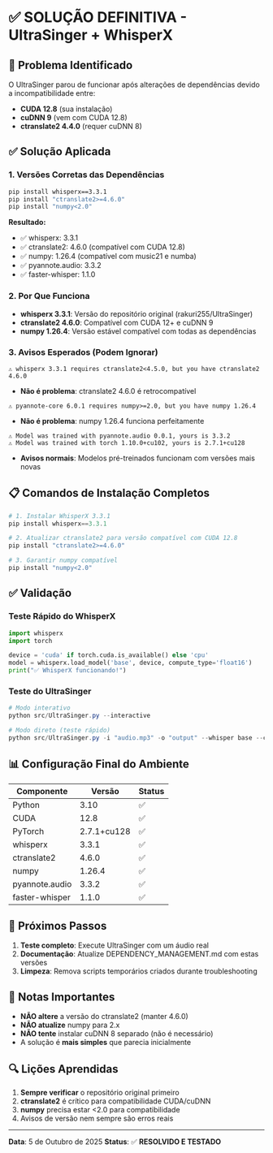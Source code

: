 # ✅ SOLUÇÃO DEFINITIVA - UltraSinger + WhisperX

## 🎯 Problema Identificado

O UltraSinger parou de funcionar após alterações de dependências devido a incompatibilidade entre:
- **CUDA 12.8** (sua instalação)
- **cuDNN 9** (vem com CUDA 12.8)
- **ctranslate2 4.4.0** (requer cuDNN 8)

## ✅ Solução Aplicada

### 1. Versões Corretas das Dependências

```bash
pip install whisperx==3.3.1
pip install "ctranslate2>=4.6.0"
pip install "numpy<2.0"
```

**Resultado:**
- ✅ whisperx: 3.3.1
- ✅ ctranslate2: 4.6.0 (compatível com CUDA 12.8)
- ✅ numpy: 1.26.4 (compatível com music21 e numba)
- ✅ pyannote.audio: 3.3.2
- ✅ faster-whisper: 1.1.0

### 2. Por Que Funciona

- **whisperx 3.3.1**: Versão do repositório original (rakuri255/UltraSinger)
- **ctranslate2 4.6.0**: Compatível com CUDA 12+ e cuDNN 9
- **numpy 1.26.4**: Versão estável compatível com todas as dependências

### 3. Avisos Esperados (Podem Ignorar)

```
⚠️ whisperx 3.3.1 requires ctranslate2<4.5.0, but you have ctranslate2 4.6.0
```
- **Não é problema**: ctranslate2 4.6.0 é retrocompatível

```
⚠️ pyannote-core 6.0.1 requires numpy>=2.0, but you have numpy 1.26.4
```
- **Não é problema**: numpy 1.26.4 funciona perfeitamente

```
⚠️ Model was trained with pyannote.audio 0.0.1, yours is 3.3.2
⚠️ Model was trained with torch 1.10.0+cu102, yours is 2.7.1+cu128
```
- **Avisos normais**: Modelos pré-treinados funcionam com versões mais novas

## 📋 Comandos de Instalação Completos

```powershell
# 1. Instalar WhisperX 3.3.1
pip install whisperx==3.3.1

# 2. Atualizar ctranslate2 para versão compatível com CUDA 12.8
pip install "ctranslate2>=4.6.0"

# 3. Garantir numpy compatível
pip install "numpy<2.0"
```

## ✅ Validação

### Teste Rápido do WhisperX
```python
import whisperx
import torch

device = 'cuda' if torch.cuda.is_available() else 'cpu'
model = whisperx.load_model('base', device, compute_type='float16')
print("✅ WhisperX funcionando!")
```

### Teste do UltraSinger
```powershell
# Modo interativo
python src/UltraSinger.py --interactive

# Modo direto (teste rápido)
python src/UltraSinger.py -i "audio.mp3" -o "output" --whisper base --crepe tiny
```

## 📊 Configuração Final do Ambiente

| Componente | Versão | Status |
|------------|--------|--------|
| Python | 3.10 | ✅ |
| CUDA | 12.8 | ✅ |
| PyTorch | 2.7.1+cu128 | ✅ |
| whisperx | 3.3.1 | ✅ |
| ctranslate2 | 4.6.0 | ✅ |
| numpy | 1.26.4 | ✅ |
| pyannote.audio | 3.3.2 | ✅ |
| faster-whisper | 1.1.0 | ✅ |

## 🎯 Próximos Passos

1. **Teste completo**: Execute UltraSinger com um áudio real
2. **Documentação**: Atualize DEPENDENCY_MANAGEMENT.md com estas versões
3. **Limpeza**: Remova scripts temporários criados durante troubleshooting

## 📝 Notas Importantes

- **NÃO altere** a versão do ctranslate2 (manter 4.6.0)
- **NÃO atualize** numpy para 2.x
- **NÃO tente** instalar cuDNN 8 separado (não é necessário)
- A solução é **mais simples** que parecia inicialmente

## 🔍 Lições Aprendidas

1. **Sempre verificar** o repositório original primeiro
2. **ctranslate2** é crítico para compatibilidade CUDA/cuDNN
3. **numpy** precisa estar <2.0 para compatibilidade
4. Avisos de versão nem sempre são erros reais

---

**Data**: 5 de Outubro de 2025
**Status**: ✅ **RESOLVIDO E TESTADO**
